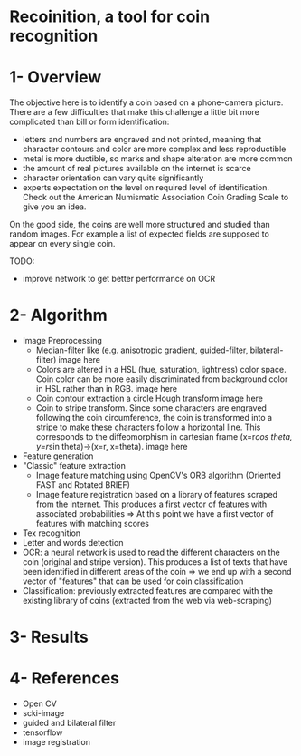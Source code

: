 # Recoinition, a tool for coin recognition

# 1- Overview
The objective here is to identify a coin based on a phone-camera picture. There are a few difficulties that make this challenge a little bit more complicated than bill or form identification:
* letters and numbers are engraved and not printed, meaning that character contours and color are more complex and less reproductible
* metal is more ductible, so marks and shape alteration are more common
* the amount of real pictures available on the internet is scarce
* character orientation can vary quite significantly
* experts expectation on the level on required level of identification. Check out the American Numismatic Association Coin Grading Scale to give you an idea.

On the good side, the coins are well more structured and studied than random images. For example a list of expected fields are supposed to appear on every single coin.

TODO:
* improve network to get better performance on OCR

# 2- Algorithm
* Image Preprocessing
  * Median-filter like (e.g. anisotropic gradient, guided-filter, bilateral-filter)
image here  
  * Colors are altered in a HSL (hue, saturation, lightness) color space. Coin color can be more easily discriminated from background color in HSL rather than in RGB.
image here 
  * Coin contour extraction a circle Hough transform
image here 
  * Coin to stripe transform. Since some characters are engraved following the coin circumference, the coin is transformed into a stripe to make these characters follow a horizontal line. This corresponds to the diffeomorphism in cartesian frame (x=r*cos theta, y=r*sin theta)->(x=r, x=theta).
image here  
* Feature generation
 * "Classic" feature extraction
   * Image feature matching using OpenCV's ORB algorithm (Oriented FAST and Rotated BRIEF)
   * Image feature registration based on a library of features scraped from the internet. This produces a first vector of features with associated probabilities
   => At this point we have a first vector of features with matching scores
* Tex recognition
 * Letter and words detection
 * OCR: a neural network is used to read the different characters on the coin (original and stripe version). This produces a list of texts that have been identified in different areas of the coin
 => we end up with a second vector of "features" that can be used for coin classification
* Classification: previously extracted features are compared with the existing library of coins (extracted from the web via web-scraping) 

# 3- Results



# 4- References
* Open CV
* scki-image 
* guided and bilateral filter
* tensorflow
* image registration

